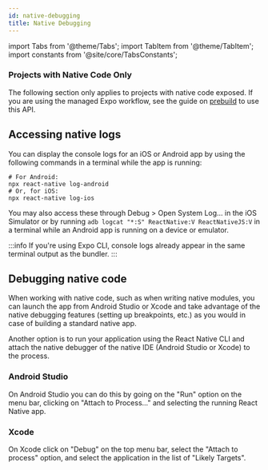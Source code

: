 ```yaml
---
id: native-debugging
title: Native Debugging
---
```


import Tabs from '@theme/Tabs'; import TabItem from '@theme/TabItem'; import constants from '@site/core/TabsConstants';

<div className="banner-native-code-required">
  <h3>Projects with Native Code Only</h3>
  <p>
    The following section only applies to projects with native code exposed. If you are using the managed Expo workflow, see the guide on <a href="https://docs.expo.dev/workflow/prebuild/" target="_blank">prebuild</a> to use this API.
  </p>
</div>

## Accessing native logs

You can display the console logs for an iOS or Android app by using the following commands in a terminal while the app is running:

```shell
# For Android:
npx react-native log-android
# Or, for iOS:
npx react-native log-ios
```

You may also access these through Debug > Open System Log… in the iOS Simulator or by running `adb logcat "*:S" ReactNative:V ReactNativeJS:V` in a terminal while an Android app is running on a device or emulator.

:::info
If you're using Expo CLI, console logs already appear in the same terminal output as the bundler.
:::

## Debugging native code

When working with native code, such as when writing native modules, you can launch the app from Android Studio or Xcode and take advantage of the native debugging features (setting up breakpoints, etc.) as you would in case of building a standard native app.

Another option is to run your application using the React Native CLI and attach the native debugger of the native IDE (Android Studio or Xcode) to the process.

### Android Studio

On Android Studio you can do this by going on the "Run" option on the menu bar, clicking on "Attach to Process..." and selecting the running React Native app.

### Xcode

On Xcode click on "Debug" on the top menu bar, select the "Attach to process" option, and select the application in the list of "Likely Targets".
